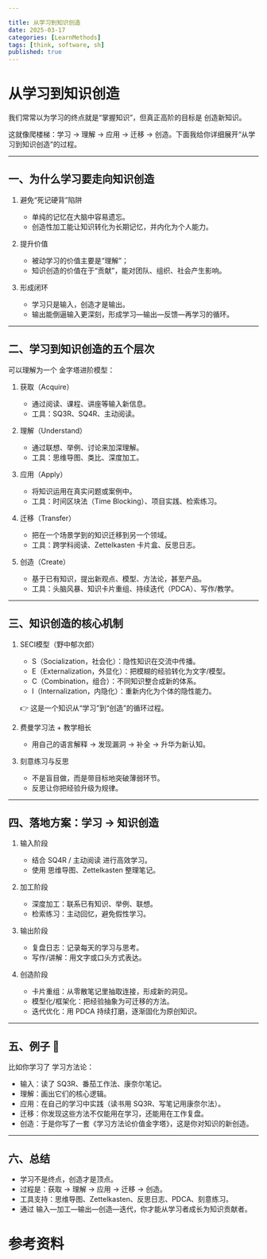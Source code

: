 ```yaml
---

title: 从学习到知识创造
date: 2025-03-17
categories: [LearnMethods]
tags: [think, software, sh]
published: true
---
```



# 从学习到知识创造

我们常常以为学习的终点就是“掌握知识”，但真正高阶的目标是 创造新知识。

这就像爬楼梯：学习 → 理解 → 应用 → 迁移 → 创造。下面我给你详细展开“从学习到知识创造”的过程。

---

## 一、为什么学习要走向知识创造

1. 避免“死记硬背”陷阱

   * 单纯的记忆在大脑中容易遗忘。
   * 创造性加工能让知识转化为长期记忆，并内化为个人能力。

2. 提升价值

   * 被动学习的价值主要是“理解”；
   * 知识创造的价值在于“贡献”，能对团队、组织、社会产生影响。

3. 形成闭环

   * 学习只是输入，创造才是输出。
   * 输出能倒逼输入更深刻，形成学习—输出—反馈—再学习的循环。

---

## 二、学习到知识创造的五个层次

可以理解为一个 金字塔进阶模型：

1. 获取（Acquire）

   * 通过阅读、课程、讲座等输入新信息。
   * 工具：SQ3R、SQ4R、主动阅读。

2. 理解（Understand）

   * 通过联想、举例、讨论来加深理解。
   * 工具：思维导图、类比、深度加工。

3. 应用（Apply）

   * 将知识运用在真实问题或案例中。
   * 工具：时间区块法（Time Blocking）、项目实践、检索练习。

4. 迁移（Transfer）

   * 把在一个场景学到的知识迁移到另一个领域。
   * 工具：跨学科阅读、Zettelkasten 卡片盒、反思日志。

5. 创造（Create）

   * 基于已有知识，提出新观点、模型、方法论，甚至产品。
   * 工具：头脑风暴、知识卡片重组、持续迭代（PDCA）、写作/教学。

---

## 三、知识创造的核心机制

1. SECI模型（野中郁次郎）

   * S（Socialization，社会化）：隐性知识在交流中传播。
   * E（Externalization，外显化）：把模糊的经验转化为文字/模型。
   * C（Combination，组合）：不同知识整合成新的体系。
   * I（Internalization，内隐化）：重新内化为个体的隐性能力。

   👉 这是一个知识从“学习”到“创造”的循环过程。

2. 费曼学习法 + 教学相长

   * 用自己的语言解释 → 发现漏洞 → 补全 → 升华为新认知。

3. 刻意练习与反思

   * 不是盲目做，而是带目标地突破薄弱环节。
   * 反思让你把经验升级为规律。

---

## 四、落地方案：学习 → 知识创造

1. 输入阶段

   * 结合 SQ4R / 主动阅读 进行高效学习。
   * 使用 思维导图、Zettelkasten 整理笔记。

2. 加工阶段

   * 深度加工：联系已有知识、举例、联想。
   * 检索练习：主动回忆，避免假性学习。

3. 输出阶段

   * 复盘日志：记录每天的学习与思考。
   * 写作/讲解：用文字或口头方式表达。

4. 创造阶段

   * 卡片重组：从零散笔记里抽取连接，形成新的洞见。
   * 模型化/框架化：把经验抽象为可迁移的方法。
   * 迭代优化：用 PDCA 持续打磨，逐渐固化为原创知识。

---

## 五、例子 🌟

比如你学习了 学习方法论：

* 输入：读了 SQ3R、番茄工作法、康奈尔笔记。
* 理解：画出它们的核心逻辑。
* 应用：在自己的学习中实践（读书用 SQ3R、写笔记用康奈尔法）。
* 迁移：你发现这些方法不仅能用在学习，还能用在工作复盘。
* 创造：于是你写了一套《学习方法论价值金字塔》，这是你对知识的新创造。

---

## 六、总结

* 学习不是终点，创造才是顶点。
* 过程是：获取 → 理解 → 应用 → 迁移 → 创造。
* 工具支持：思维导图、Zettelkasten、反思日志、PDCA、刻意练习。
* 通过 输入—加工—输出—创造—迭代，你才能从学习者成长为知识贡献者。




# 参考资料



